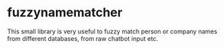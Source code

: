 # fuzzynamematcher
This small library is very useful to fuzzy match person or company names from different databases, from raw chatbot input etc.
